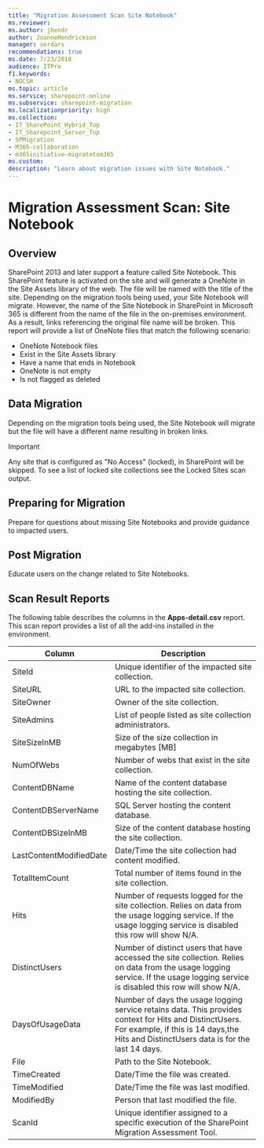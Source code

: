 ```yaml
---
title: "Migration Assessment Scan Site Notebook"
ms.reviewer: 
ms.author: jhendr
author: JoanneHendrickson
manager: serdars
recommendations: true
ms.date: 7/23/2018
audience: ITPro
f1.keywords:
- NOCSH
ms.topic: article
ms.service: sharepoint-online
ms.subservice: sharepoint-migration
ms.localizationpriority: high
ms.collection:
- IT_SharePoint_Hybrid_Top
- IT_Sharepoint_Server_Top
- SPMigration
- M365-collaboration
- m365initiative-migratetom365
ms.custom:
description: "Learn about migration issues with Site Notebook."
---
```


# Migration Assessment Scan: Site Notebook

## Overview

SharePoint 2013 and later support a feature called Site Notebook. This SharePoint feature is activated on the site and will generate a OneNote in the Site Assets library of the web. The file will be named with the title of the site.
Depending on the migration tools being used, your Site Notebook will migrate. However, the name of the Site Notebook in SharePoint in Microsoft 365 is different from the name of the file in the on-premises environment. As a result, links referencing the original file name will be broken. This report will provide a list of OneNote files that match the following scenario:

- OneNote Notebook files
- Exist in the Site Assets library
- Have a name that ends in Notebook
- OneNote is not empty
- Is not flagged as deleted

## Data Migration

Depending on the migration tools being used, the Site Notebook will migrate but the file will have a different name resulting in broken links.

> [!IMPORTANT]
> Any site that is configured as "No Access" (locked), in SharePoint will be skipped. To see a list of locked site collections see the Locked Sites scan output.
  
## Preparing for Migration

Prepare for questions about missing Site Notebooks and provide guidance to impacted users.
  
## Post Migration

Educate users on the change related to Site Notebooks.

## Scan Result Reports

The following table describes the columns in the **Apps-detail.csv** report.
This scan report provides a list of all the add-ins installed in the environment.

|Column|Description|
|---|---|
|SiteId|Unique identifier of the impacted site collection.|
|SiteURL|URL to the impacted site collection.|
|SiteOwner|Owner of the site collection.|
|SiteAdmins|List of people listed as site collection administrators.|
|SiteSizeInMB|Size of the size collection in megabytes [MB]|
|NumOfWebs|Number of webs that exist in the site collection.|
|ContentDBName|Name of the content database hosting the site collection.|
|ContentDBServerName|SQL Server hosting the content database.|
|ContentDBSizeInMB|Size of the content database hosting the site collection.|
|LastContentModifiedDate|Date/Time the site collection had content modified.|
|TotalItemCount|Total number of items found in the site collection.|
|Hits|Number of requests logged for the site collection. Relies on data from the usage logging service. If the usage logging service is disabled this row will show N/A.|
|DistinctUsers|Number of distinct users that have accessed the site collection. Relies on data from the usage logging service. If the usage logging service is disabled this row will show N/A.|
|DaysOfUsageData|Number of days the usage logging service retains data. This provides context for Hits and DistinctUsers. For example, if this is 14 days,the Hits and DistinctUsers data is for the last 14 days.|
|File|Path to the Site Notebook.|
|TimeCreated|Date/Time the file was created.|
|TimeModified|Date/Time the file was last modified.|
|ModifiedBy|Person that last modified the file.|
|ScanId|Unique identifier assigned to a specific execution of the SharePoint Migration Assessment Tool.|

